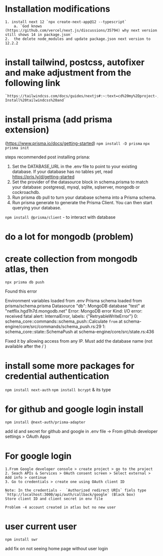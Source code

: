 # Installation modifications

    1. install next 12 `npx create-next-app@12 --typescript`
        a. `God knows (https://github.com/vercel/next.js/discussions/35794) why next version still shows 14 in package.json`
    2.  the delete node_modules and update package.json next version to 12.2.2

# install tailwind, postcss, autofixer and make adjustment from the following link

    `https://tailwindcss.com/docs/guides/nextjs#:~:text=cd%20my%2Dproject-,Install%20Tailwind%20CSS,-Install%20tailwindcss%20and`

# install prisma (add prisma extension)

(https://www.prisma.io/docs/getting-started) `npm install -D prisma` `npx prisma init`

steps recommended post installing prisna:

1. Set the DATABASE_URL in the .env file to point to your existing database. If your database has no tables yet, read https://pris.ly/d/getting-started
2. Set the provider of the datasource block in schema.prisma to match your database: postgresql, mysql, sqlite, sqlserver, mongodb or cockroachdb.
3. Run prisma db pull to turn your database schema into a Prisma schema.
4. Run prisma generate to generate the Prisma Client. You can then start querying your database.

`npm install @prisma/client` - to interact with database

# do a lot for mongodb (problem)

# create collection from mongodb atlas, then

`npx prisma db push`

Found this error

Environment variables loaded from .env Prisma schema loaded from prisma/schema.prisma Datasource "db": MongoDB database "test" at "netflix.hgd1h7d.mongodb.net" Error: MongoDB error Kind: I/O error: received fatal alert: InternalError, labels: {"RetryableWriteError"} 0: schema_core::commands::schema_push::Calculate `from` at schema-engine/core/src/commands/schema_push.rs:29 1: schema_core::state::SchemaPush at schema-engine/core/src/state.rs:436

Fixed it by allowing access from any IP. Must add the database name (not available after the / )

# install some more packages for credential authentication

`npm install next-auth` `npm install bcrypt` & its type

# for github and google login install

`npm install @next-auth/prisma-adapter`

add id and secret for github and google in .env file -> From github developer settings > OAuth Apps

# For google login

    1.From Google developer console > create project > go to the project
    2. Seach APIs & Services > OAuth consent screen > Select external > Add info > continue
    3. Go to credentials > create one using OAuth client ID

    Note: In the credentials -  `Authorized redirect URIs` fiels type `http://localhost:3000/api/auth/callback/google` (Black box)
    Store client ID and client secret in env file

`Problem -4 account created in atlas but no new user`

# user current user

`npm install swr`

add fix on not seeing home page without user login
